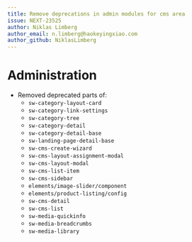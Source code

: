 ```yaml
---
title: Remove deprecations in admin modules for cms area
issue: NEXT-23525
author: Niklas Limberg
author_email: n.limberg@haokeyingxiao.com
author_github: NiklasLimberg
---
```

# Administration
* Removed deprecated parts of:
    * `sw-category-layout-card`
    * `sw-category-link-settings`
    * `sw-category-tree`
    * `sw-category-detail`
    * `sw-category-detail-base`
    * `sw-landing-page-detail-base`
    * `sw-cms-create-wizard`
    * `sw-cms-layout-assignment-modal`
    * `sw-cms-layout-modal`
    * `sw-cms-list-item`
    * `sw-cms-sidebar`
    * `elements/image-slider/component`
    * `elements/product-listing/config`
    * `sw-cms-detail`
    * `sw-cms-list`
    * `sw-media-quickinfo`
    * `sw-media-breadcrumbs`
    * `sw-media-library`
